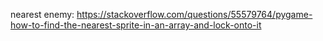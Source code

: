 nearest enemy:
https://stackoverflow.com/questions/55579764/pygame-how-to-find-the-nearest-sprite-in-an-array-and-lock-onto-it